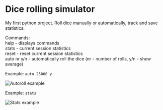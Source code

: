 # Dice rolling simulator
 My first python project. Roll dice manually or automatically, track and save statistics.<br/>
 
 Commands:<br/>
 help - displays commands<br/>
 stats - current session statistics<br/>
 reset - reset current session statistics<br/>
 auto nr y/n - automatically roll the dice (nr - number of rolls, y/n - show average)
 
 Example: `auto 25000 y`
 
 ![Autoroll example](https://raw.githubusercontent.com/val8119/Dice/master/example_images/autoroll_example.png)
 
  Example: `stats`
 
 ![Stats example](https://raw.githubusercontent.com/val8119/Dice/master/example_images/stats_example.png)
